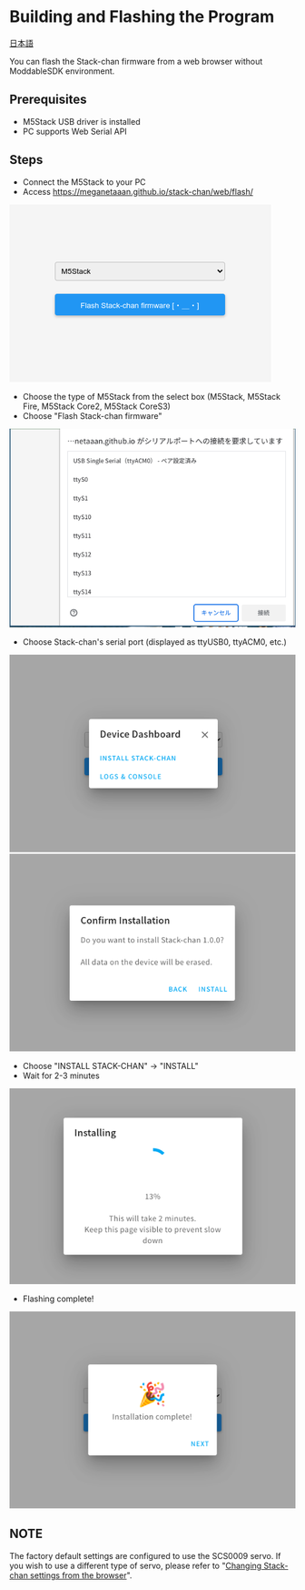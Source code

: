 # Building and Flashing the Program

[日本語](./flashing-firmware-web_ja.md)

You can flash the Stack-chan firmware from a web browser without ModdableSDK environment.

## Prerequisites

* M5Stack USB driver is installed
* PC supports Web Serial API

## Steps

* Connect the M5Stack to your PC
* Access https://meganetaaan.github.io/stack-chan/web/flash/

![Flashing screen](./images/web-flash-top.png)

* Choose the type of M5Stack from the select box (M5Stack, M5Stack Fire, M5Stack Core2, M5Stack CoreS3)
* Choose "Flash Stack-chan firmware"

![Connection screen](./images/web-flash-connect.png)

* Choose Stack-chan's serial port (displayed as ttyUSB0, ttyACM0, etc.)

![Dashboard](./images/web-flash-dashboard.png)
![Confirmation screen](./images/web-flash-confirm.png)

* Choose "INSTALL STACK-CHAN" → "INSTALL"
* Wait for 2-3 minutes

![Flashing in progress](./images/web-flash-progress.png)

* Flashing complete!

![Flashing complete](./images/web-flash-complete.png)

## NOTE

The factory default settings are configured to use the SCS0009 servo.
If you wish to use a different type of servo, please refer to "[Changing Stack-chan settings from the browser](setting-preferences-web_ja.md)".
